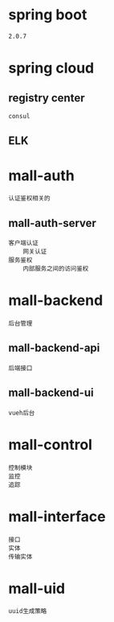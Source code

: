 # spring boot
    2.0.7

# spring cloud

## registry center
    consul
## ELK

# mall-auth
    认证鉴权相关的
## mall-auth-server
    客户端认证
        网关认证
    服务鉴权
        内部服务之间的访问鉴权
# mall-backend
    后台管理
## mall-backend-api
    后端接口
## mall-backend-ui
    vueh后台

# mall-control
    控制模块
    监控
    追踪

# mall-interface
    接口
    实体
    传输实体
 # mall-uid
    uuid生成策略


